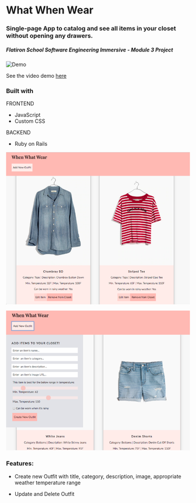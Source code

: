 # What When Wear

### Single-page App to catalog and see all items in your closet without opening any drawers.

##### Flatiron School Software Engineering Immersive - Module 3 Project

![Demo](https://github.com/julianajlk/mod3-project-what-when-wear/blob/master/when_what_wear/clothes_frontend/src/images/WhenWhatWear_demo.gif)

See the video demo <a href="https://vimeo.com/297788002
">here</a>

### Built with

FRONTEND

- JavaScript
- Custom CSS

BACKEND

- Ruby on Rails

![alt text](https://github.com/julianajlk/mod3-project-what-when-wear/blob/master/when_what_wear/clothes_frontend/src/images/WhenWhatWear_1.png "WhenWhatWear Features")

![alt text](https://github.com/julianajlk/mod3-project-what-when-wear/blob/master/when_what_wear/clothes_frontend/src/images/WhenWhatWear_2.png "WhenWhatWear Features 2")

### Features:

- Create new Outfit with title, category, description, image, appropriate weather temperature range

- Update and Delete Outfit
